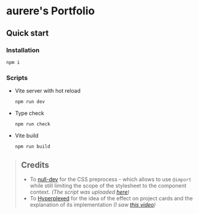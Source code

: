# aurere's Portfolio

## Quick start

### Installation
```sh
npm i
```

### Scripts
- Vite server with hot reload
  ```sh
  npm run dev
  ```
- Type check
  ```sh
  npm run check
  ```
- Vite build
  ```sh
  npm run build
  ```

> ## Credits
> - To [null-dev](https://github.com/null-dev) for the CSS preprocess - which allows to use `@import` while still limiting 
  the scope of the stylesheet to the component context.
  _(The script was uploaded [here](https://github.com/sveltejs/svelte/issues/7125))_
> - To [Hyperplexed](https://www.youtube.com/@Hyperplexed) for the idea of the effect on project cards and the explanation 
  of its implementation _(I saw [this video](https://www.youtube.com/watch?v=htGfnF1zN4g))_